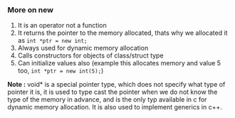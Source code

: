### **More on new**
1. It is an operator not a function
2. It returns the pointer to the memory allocated, thats why we allocated it as `int *ptr = new int;`
3. Always used for dynamic memory allocation
4. Calls constructors for objects of class/struct type
5. Can initialize values also (example this allocates memory and value 5 too,  `int *ptr = new int(5);`)

**Note :** void* is a special pointer type, which does not specify what type of pointer it is, it is used to type cast the pointer when we do not know the type of the memory in advance, and is the only typ available in c for dynamic memory allocation. It is also used to implement generics in c++.
